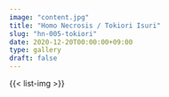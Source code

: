 ```yaml
---
image: "content.jpg"
title: "Homo Necrosis / Tokiori Isuri"
slug: "hn-005-tokiori"
date: 2020-12-20T00:00:00+09:00
type: gallery
draft: false
---
```

{{< list-img >}}